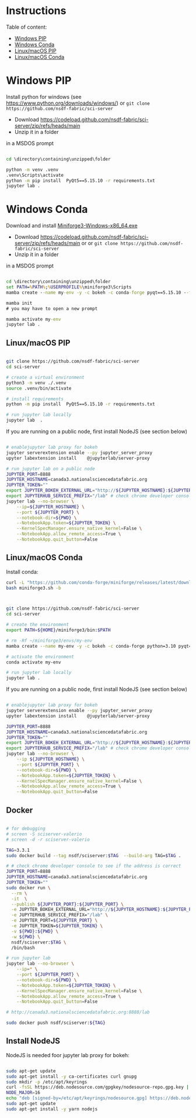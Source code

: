 # Instructions

Table of content:

- [Windows PIP](#windows-pip)
- [Windows Conda](#windows-conda)
- [Linux/macOS PIP](#linux-macos-pip)
- [Linux/macOS Conda](#linux-macos-conda)


# Windows PIP

Install python for windows (see https://www.python.org/downloads/windows/) or `git clone https://github.com/nsdf-fabric/sci-server`

- Download https://codeload.github.com/nsdf-fabric/sci-server/zip/refs/heads/main
- Unzip it in a folder

in a MSDOS prompt

```bat

cd \directory\containing\unzipped\folder

python -m venv .venv
.venv\Scripts\activate
python -m pip install  PyQt5==5.15.10 -r requirements.txt
jupyter lab .
```

# Windows Conda

Download and install [Miniforge3-Windows-x86_64.exe](https://github.com/conda-forge/miniforge/releases/latest/download/Miniforge3-Windows-x86_64.exe)

- Download https://codeload.github.com/nsdf-fabric/sci-server/zip/refs/heads/main or or `git clone https://github.com/nsdf-fabric/sci-server`
- Unzip it in a folder

in a MSDOS prompt

```bat

cd \directory\containing\unzipped\folder
set PATH=%PATH%;%USERPROFILE%\miniforge3\Scripts
mamba create --name my-env -y -c bokeh -c conda-forge pyqt==5.15.10 --file requirements.txt

mamba init
# you may have to open a new prompt

mamba activate my-env
jupyter lab .
```

## Linux/macOS PIP 

```bash

git clone https://github.com/nsdf-fabric/sci-server
cd sci-server

# create a virtual environment
python3 -m venv ./.venv
source .venv/bin/activate

# install requirements
python -m pip install  PyQt5==5.15.10 -r requirements.txt

# run jupyter lab locally
jupyter lab  .
```

If you are running on a public node,  first install NodeJS (see section below)

```bash

# enablejupyter lab proxy for bokeh
jupyter serverextension enable --py jupyter_server_proxy
upyter labextension install    @jupyterlab/server-proxy

# run jupyter lab on a public node
JUPYTER_PORT=8888
JUPYTER_HOSTNAME=canada3.nationalsciencedatafabric.org
JUPYTER_TOKEN=""
export JUPYTER_BOKEH_EXTERNAL_URL="http://${JUPYTER_HOSTNAME}:${JUPYTER_PORT}"
export JUPYTERHUB_SERVICE_PREFIX="/lab" # check chrome developer console to see if the address is correct
jupyter lab --no-browser \
    --ip=${JUPYTER_HOSTNAME} \
    --port ${JUPYTER_PORT} \
    --notebook-dir=${PWD} \
    --NotebookApp.token=${JUPYTER_TOKEN} \
    --KernelSpecManager.ensure_native_kernel=False \
    --NotebookApp.allow_remote_access=True \
    --NotebookApp.quit_button=False 
```

## Linux/macOS Conda

Install conda:

```bash
curl -L "https://github.com/conda-forge/miniforge/releases/latest/download/Miniforge3-$(uname)-$(uname -m).sh" -o miniforge3.sh 
bash miniforge3.sh -b
```

```bash


git clone https://github.com/nsdf-fabric/sci-server
cd sci-server

# create the environment
export PATH=${HOME}/miniforge3/bin:$PATH

# rm -Rf ~/miniforge3/envs/my-env
mamba create --name my-env -y -c bokeh -c conda-forge python=3.10 pyqt==5.15.10 --file requirements.txt

# activate the environment
conda activate my-env

# run jupyter lab locally
jupyter lab .
```

If you are running on a public node,  first install NodeJS (see section below)

```bash

# enablejupyter lab proxy for bokeh
jupyter serverextension enable --py jupyter_server_proxy
upyter labextension install    @jupyterlab/server-proxy

JUPYTER_PORT=8888
JUPYTER_HOSTNAME=canada3.nationalsciencedatafabric.org
JUPYTER_TOKEN=""
export JUPYTER_BOKEH_EXTERNAL_URL="http://${JUPYTER_HOSTNAME}:${JUPYTER_PORT}"
export JUPYTERHUB_SERVICE_PREFIX="/lab" # check chrome developer console to see if the address is correct
jupyter lab --no-browser \
    --ip ${JUPYTER_HOSTNAME} \
    --port ${JUPYTER_PORT} \
    --notebook-dir=${PWD} \
    --NotebookApp.token=${JUPYTER_TOKEN} \
    --KernelSpecManager.ensure_native_kernel=False \
    --NotebookApp.allow_remote_access=True \
    --NotebookApp.quit_button=False 
```

## Docker

```bash

# for debugging
# screen -S sciserver-valerio
# screen -d -r sciserver-valerio

TAG=3.3.1
sudo docker build --tag nsdf/sciserver:$TAG  --build-arg TAG=$TAG .

# # check chrome developer console to see if the address is correct
JUPYTER_PORT=8888
JUPYTER_HOSTNAME=canada3.nationalsciencedatafabric.org
JUPYTER_TOKEN=""
sudo docker run \
  --rm \
  -it  \
  --publish ${JUPYTER_PORT}:${JUPYTER_PORT} \
  -e JUPYTER_BOKEH_EXTERNAL_URL="http://${JUPYTER_HOSTNAME}:${JUPYTER_PORT}" \
  -e JUPYTERHUB_SERVICE_PREFIX="/lab" \
  -e JUPYTER_PORT=${JUPYTER_PORT} \
  -e JUPYTER_TOKEN=${JUPYTER_TOKEN} \
  -v ${PWD}:${PWD} \
  -w ${PWD} \
  nsdf/sciserver:$TAG \
  /bin/bash

# run jupyter lab
jupyter lab --no-browser \
    --ip=* \
    --port ${JUPYTER_PORT} \
    --notebook-dir=${PWD} \
    --NotebookApp.token=${JUPYTER_TOKEN} \
    --KernelSpecManager.ensure_native_kernel=False \
    --NotebookApp.allow_remote_access=True \
    --NotebookApp.quit_button=False 

# http://canada3.nationalsciencedatafabric.org:8888/lab

sudo docker push nsdf/sciserver:${TAG}
```

## Install NodeJS

NodeJS is needed foor jupyter lab proxy for bokeh:

```bash

sudo apt-get update
sudo apt-get install -y ca-certificates curl gnupg
sudo mkdir -p /etc/apt/keyrings
curl -fsSL https://deb.nodesource.com/gpgkey/nodesource-repo.gpg.key | sudo gpg --dearmor -o /etc/apt/keyrings/nodesource.gpg
NODE_MAJOR=16
echo "deb [signed-by=/etc/apt/keyrings/nodesource.gpg] https://deb.nodesource.com/node_$NODE_MAJOR.x nodistro main" | sudo tee /etc/apt/sources.list.d/nodesource.list
sudo apt-get update
sudo apt-get install -y yarn nodejs
```


